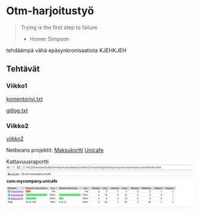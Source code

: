 # Otm-harjoitustyö
> Trying is the first step to failure
> - Homer Simpson

tehdäämpä vähä epäsynkronisaatiota KJEHKJEH

## Tehtävät
### Viikko1
[komentorivi.txt](https://github.com/anttkukk/otm-harjoitustyo/blob/master/laskarit/viikko1/komentorivi.txt)

[gitlog.txt](https://github.com/anttkukk/otm-harjoitustyo/blob/master/laskarit/viikko1/komentorivi.txt)

### Viikko2
[viikko2](https://github.com/anttkukk/otm-harjoitustyo/tree/master/laskarit/viikko2)

Netbeans projektit:
[Maksukortti](https://github.com/anttkukk/otm-harjoitustyo/tree/master/laskarit/viikko2/Maksukortti)
[Unicafe](https://github.com/anttkukk/otm-harjoitustyo/tree/master/laskarit/viikko2/Unicafe)

Kattavuusraportti
![Kattavuusraportti](https://raw.githubusercontent.com/anttkukk/otm-harjoitustyo/master/laskarit/viikko2/kattavuusraportti.png)
